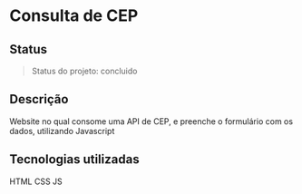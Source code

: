 # Consulta de CEP

## Status

> Status do projeto: concluido

## Descrição

Website no qual consome uma API de CEP, e preenche o formulário com os dados, utilizando Javascript

## Tecnologias utilizadas

HTML
CSS
JS
